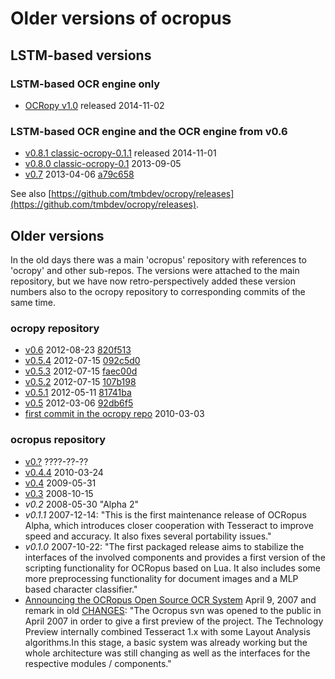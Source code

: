 # Older versions of ocropus

## LSTM-based versions
### LSTM-based OCR engine only
* [OCRopy v1.0](https://github.com/tmbdev/ocropy/releases/tag/v1.0) released 2014-11-02

### LSTM-based OCR engine and the OCR engine from v0.6
* [v0.8.1 classic-ocropy-0.1.1](https://github.com/tmbdev/ocropy/releases/tag/v0.8.1) released 2014-11-01
* [v0.8.0 classic-ocropy-0.1](https://github.com/tmbdev/ocropy/releases/tag/v0.8.0) 2013-09-05
* [v0.7](https://github.com/tmbdev/ocropy/releases/tag/v0.7) 2013-04-06 [a79c658](https://github.com/tmbdev/ocropy/commit/a79c6581171a63d5adffeaf8692d6b550b74bff5)

See also [https://github.com/tmbdev/ocropy/releases](https://github.com/tmbdev/ocropy/releases).

## Older versions
In the old days there was a main 'ocropus' repository with references to 'ocropy' and other sub-repos. The versions were attached to the main repository, but we have now retro-perspectively added these version numbers also to the ocropy repository to corresponding commits of the same time.
### ocropy repository
* [v0.6](https://github.com/tmbdev/ocropy/releases/tag/v0.6) 2012-08-23 [820f513](https://github.com/tmbdev/ocropy/tree/820f513f8b987a)
* [v0.5.4](https://github.com/tmbdev/ocropy/releases/tag/v0.5.4) 2012-07-15 [092c5d0](https://github.com/tmbdev/ocropy/tree/092c5d081163)
* [v0.5.3](https://github.com/tmbdev/ocropy/releases/tag/v0.5.3) 2012-07-15 [faec00d](https://github.com/tmbdev/ocropy/commit/faec00de3fb46984443dda641e6244d6881bd50f)
* [v0.5.2](https://github.com/tmbdev/ocropy/releases/tag/v0.5.2) 2012-07-15 [107b198](https://github.com/tmbdev/ocropy/commit/107b1983324bb29a62348912c3fe471f42d0bbc1)
* [v0.5.1](https://github.com/tmbdev/ocropy/releases/tag/v0.5.1) 2012-05-11 [81741ba](https://github.com/tmbdev/ocropy/commit/81741ba1231d157f49823cde6252fffdf6d18c29)
* [v0.5](https://github.com/tmbdev/ocropy/releases/tag/v0.5) 2012-03-06 [92db6f5](https://github.com/tmbdev/ocropy/tree/92db6f51bbe6)
* [first commit in the ocropy repo](https://github.com/tmbdev/ocropy/commit/ec43558af20a) 2010-03-03

### ocropus repository
* [v0.?](https://github.com/zuphilip/ocropus-from-searchcode) ????-??-??
* [v0.4.4](https://github.com/michaelyin/ocropus-git/tree/ba6930627f3f) 2010-03-24
* [v0.4](https://github.com/michaelyin/ocropus-git/tree/4ab75dc0dc9b) 2009-05-31
* [v0.3](https://github.com/michaelyin/ocropus-git/tree/d39c2e3) 2008-10-15
* _v0.2_ 2008-05-30 "Alpha 2"
* _v0.1.1_ 2007-12-14: "This is the first maintenance release of OCRopus Alpha, which introduces closer cooperation with Tesseract to improve speed and accuracy. It also fixes several portability issues."
* _v0.1.0_ 2007-10-22: "The first packaged release aims to stabilize the interfaces of the involved components and provides a first version of the scripting functionality for OCRopus based on Lua. It also includes some more preprocessing functionality for document images and a MLP based character classifier."
* [Announcing the OCRopus Open Source OCR System](https://developers.googleblog.com/2007/04/announcing-ocropus-open-source-ocr.html) April 9, 2007 and remark in old [CHANGES](https://github.com/michaelyin/ocropus-git/blob/d39c2e396b2afa700932a0523d06bc4a246a2ec2/CHANGES): "The Ocropus svn was opened to the public in April 2007 in order to give a first preview of the project. The Technology Preview internally combined Tesseract 1.x with some Layout Analysis algorithms.In this stage, a basic system was already working but the whole architecture was still changing as well as the interfaces for the respective modules / components."